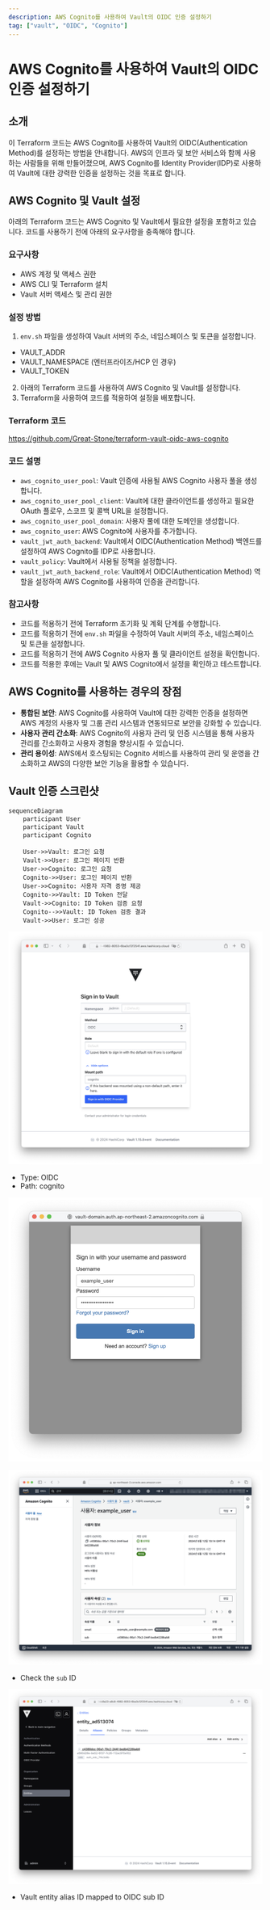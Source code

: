 ```yaml
---
description: AWS Cognito를 사용하여 Vault의 OIDC 인증 설정하기
tag: ["vault", "OIDC", "Cognito"]
---
```


# AWS Cognito를 사용하여 Vault의 OIDC 인증 설정하기

## 소개

이 Terraform 코드는 AWS Cognito를 사용하여 Vault의 OIDC(Authentication Method)를 설정하는 방법을 안내합니다. AWS의 인프라 및 보안 서비스와 함께 사용하는 사람들을 위해 만들어졌으며, AWS Cognito를 Identity Provider(IDP)로 사용하여 Vault에 대한 강력한 인증을 설정하는 것을 목표로 합니다.

## AWS Cognito 및 Vault 설정

아래의 Terraform 코드는 AWS Cognito 및 Vault에서 필요한 설정을 포함하고 있습니다. 코드를 사용하기 전에 아래의 요구사항을 충족해야 합니다.

### 요구사항

- AWS 계정 및 액세스 권한
- AWS CLI 및 Terraform 설치
- Vault 서버 액세스 및 관리 권한

### 설정 방법

1. `env.sh` 파일을 생성하여 Vault 서버의 주소, 네임스페이스 및 토큰을 설정합니다.
  - VAULT_ADDR
  - VAULT_NAMESPACE (엔터프라이즈/HCP 인 경우)
  - VAULT_TOKEN
2. 아래의 Terraform 코드를 사용하여 AWS Cognito 및 Vault를 설정합니다.
3. Terraform을 사용하여 코드를 적용하여 설정을 배포합니다.

### Terraform 코드

<https://github.com/Great-Stone/terraform-vault-oidc-aws-cognito>

### 코드 설명

- `aws_cognito_user_pool`: Vault 인증에 사용될 AWS Cognito 사용자 풀을 생성합니다.
- `aws_cognito_user_pool_client`: Vault에 대한 클라이언트를 생성하고 필요한 OAuth 플로우, 스코프 및 콜백 URL을 설정합니다.
- `aws_cognito_user_pool_domain`: 사용자 풀에 대한 도메인을 생성합니다.
- `aws_cognito_user`: AWS Cognito에 사용자를 추가합니다.
- `vault_jwt_auth_backend`: Vault에서 OIDC(Authentication Method) 백엔드를 설정하여 AWS Cognito를 IDP로 사용합니다.
- `vault_policy`: Vault에서 사용될 정책을 설정합니다.
- `vault_jwt_auth_backend_role`: Vault에서 OIDC(Authentication Method) 역할을 설정하여 AWS Cognito를 사용하여 인증을 관리합니다.

### 참고사항

- 코드를 적용하기 전에 Terraform 초기화 및 계획 단계를 수행합니다.
- 코드를 적용하기 전에 `env.sh` 파일을 수정하여 Vault 서버의 주소, 네임스페이스 및 토큰을 설정합니다.
- 코드를 적용하기 전에 AWS Cognito 사용자 풀 및 클라이언트 설정을 확인합니다.
- 코드를 적용한 후에는 Vault 및 AWS Cognito에서 설정을 확인하고 테스트합니다.

## AWS Cognito를 사용하는 경우의 장점

- **통합된 보안**: AWS Cognito를 사용하여 Vault에 대한 강력한 인증을 설정하면 AWS 계정의 사용자 및 그룹 관리 시스템과 연동되므로 보안을 강화할 수 있습니다.
- **사용자 관리 간소화**: AWS Cognito의 사용자 관리 및 인증 시스템을 통해 사용자 관리를 간소화하고 사용자 경험을 향상시킬 수 있습니다.
- **관리 용이성**: AWS에서 호스팅되는 Cognito 서비스를 사용하여 관리 및 운영을 간소화하고 AWS의 다양한 보안 기능을 활용할 수 있습니다.

## Vault 인증 스크린샷

```mermaid
sequenceDiagram
    participant User
    participant Vault
    participant Cognito

    User->>Vault: 로그인 요청
    Vault->>User: 로그인 페이지 반환
    User->>Cognito: 로그인 요청
    Cognito->>User: 로그인 페이지 반환
    User->>Cognito: 사용자 자격 증명 제공
    Cognito->>Vault: ID Token 전달
    Vault->>Cognito: ID Token 검증 요청
    Cognito-->>Vault: ID Token 검증 결과
    Vault->>User: 로그인 성공
```

![](./images/vault-login.png)

- Type: OIDC
- Path: cognito

![](./images/cognito-login.png)

![](./images/cognito-user-info.png)

- Check the `sub` ID

![](./images/vault-entity-alias-id.png)

- Vault entity alias ID mapped to OIDC sub ID